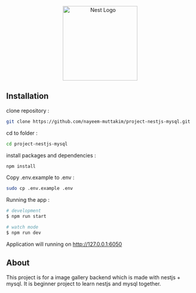 <p align="center">
  <a href="http://nestjs.com/" target="blank"><img src="https://nestjs.com/img/logo-small.svg" width="200" alt="Nest Logo" /></a>
</p>

## Installation

clone repository :

```bash
git clone https://github.com/nayeem-muttakim/project-nestjs-mysql.git

```

cd to folder :

```bash
cd project-nestjs-mysql

```

install packages and dependencies :

```bash
npm install

```

Copy .env.example to .env :

```bash
sudo cp .env.example .env

```

Running the app :

```bash
# development
$ npm run start

# watch mode
$ npm run dev


```

Application will running on http://127.0.0.1:6050

## About

This project is for a image gallery backend which is made with nestjs + mysql.
It is beginner project to learn nestjs and mysql together.
